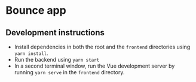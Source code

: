 # Bounce app

## Development instructions

- Install dependencies in both the root and the `frontend` directories using `yarn install`.
- Run the backend using `yarn start`
- In a second terminal window, run the Vue development server by running `yarn serve` in the `frontend` directory.
